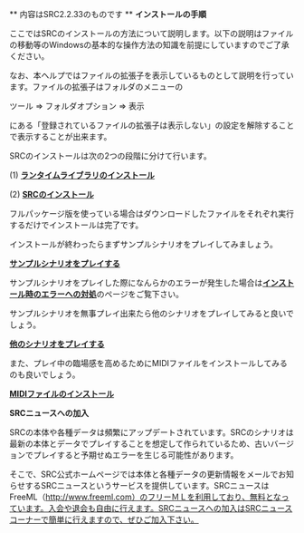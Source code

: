 ** 内容はSRC2.2.33のものです **
**インストールの手順**

ここではSRCのインストールの方法について説明します。以下の説明はファイルの移動等のWindowsの基本的な操作方法の知識を前提にしていますのでご了承ください。

なお、本ヘルプではファイルの拡張子を表示しているものとして説明を行っています。ファイルの拡張子はフォルダのメニューの

ツール =&gt; フォルダオプション =&gt; 表示

にある「登録されているファイルの拡張子は表示しない」の設定を解除することで表示することが出来ます。

SRCのインストールは次の2つの段階に分けて行います。

(1) [**ランタイムライブラリのインストール**](ランタイムライブラリのインストール.md)

(2) [**SRCのインストール**](SRCのインストール.md)

フルパッケージ版を使っている場合はダウンロードしたファイルをそれぞれ実行するだけでインストールは完了です。

インストールが終わったらまずサンプルシナリオをプレイしてみましょう。

[**サンプルシナリオをプレイする**](サンプルシナリオをプレイする.md)

サンプルシナリオをプレイした際になんらかのエラーが発生した場合は[**インストール時のエラーへの対処**](インストール時のエラーへの対処.md)のページをご覧下さい。

サンプルシナリオを無事プレイ出来たら他のシナリオをプレイしてみると良いでしょう。

[**他のシナリオをプレイする**](他のシナリオをプレイする.md)

また、プレイ中の臨場感を高めるためにMIDIファイルをインストールしてみるのも良いでしょう。

[**MIDIファイルのインストール**](MIDIファイルのインストール.md)

**SRCニュースへの加入**

SRCの本体や各種データは頻繁にアップデートされています。SRCのシナリオは最新の本体とデータでプレイすることを想定して作られているため、古いバージョンでプレイすると予期せぬエラーを生じる可能性があります。

そこで、SRC公式ホームページでは本体と各種データの更新情報をメールでお知らせするSRCニュースというサービスを提供しています。SRCニュースはFreeML（http://www.freeml.com）のフリーＭＬを利用しており、無料となっています。入会や退会も自由に行えます。SRCニュースへの加入はSRCニュースコーナーで簡単に行えますので、ぜひご加入下さい。
